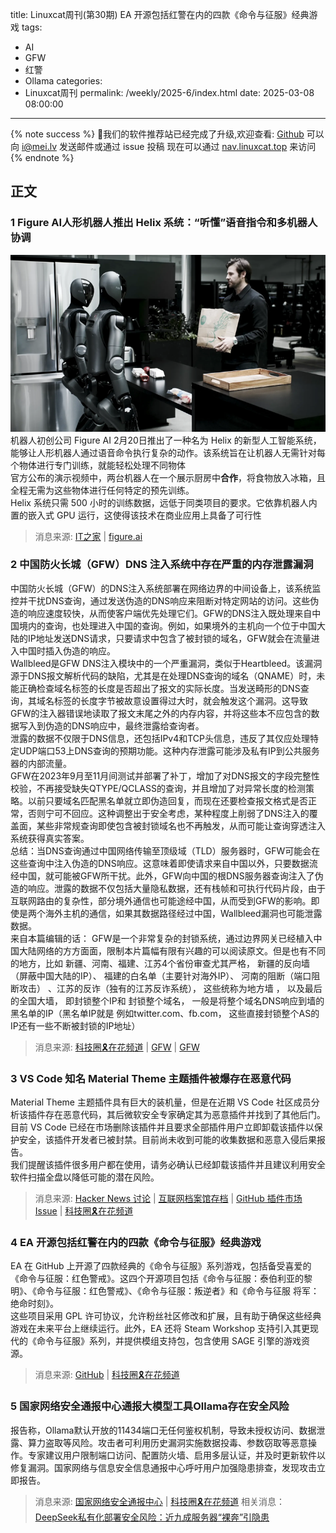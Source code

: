 title: Linuxcat周刊(第30期) EA 开源包括红警在内的四款《命令与征服》经典游戏
tags:
- AI
- GFW
- 红警
- Ollama
categories:
- Linuxcat周刊
permalink: /weekly/2025-6/index.html
date: 2025-03-08 08:00:00
---
{% note success %}
👏我们的软件推荐站已经完成了升级,欢迎查看: [Github](https://github.com/ssdomei232/nav-next)
可以向 [i@mei.lv](mailto:i@mei.lv) 发送邮件或通过 issue 投稿
现在可以通过 [nav.linuxcat.top](https://nav.linuxcat.top/) 来访问
{% endnote %}

## 正文

### 1 Figure AI人形机器人推出 Helix 系统：“听懂”语音指令和多机器人协调

![两台机器人在一个展示厨房中合作，将食物放入冰箱](/img/weekly/2025/06/AA1ztopo.png)
机器人初创公司 Figure AI 2月20日推出了一种名为 Helix 的新型人工智能系统，能够让人形机器人通过语音命令执行复杂的动作。该系统旨在让机器人无需针对每个物体进行专门训练，就能轻松处理不同物体  
官方公布的演示视频中，两台机器人在一个展示厨房中**合作**，将食物放入冰箱，且全程无需为这些物体进行任何特定的预先训练。  
Helix 系统只需 500 小时的训练数据，远低于同类项目的要求。它依靠机器人内置的嵌入式 GPU 运行，这使得该技术在商业应用上具备了可行性  
> 消息来源: [IT之家](https://www.msn.cn/zh-cn/news/other/figure-ai%E4%BA%BA%E5%BD%A2%E6%9C%BA%E5%99%A8%E4%BA%BA%E6%8E%A8%E5%87%BAhelix%E7%B3%BB%E7%BB%9F-%E5%90%AC%E6%87%82-%E8%AF%AD%E9%9F%B3%E6%8C%87%E4%BB%A4/ar-AA1ztCio?ocid=BingNewsSerp) | [figure.ai](https://www.figure.ai/news/helix)

### 2 中国防火长城（GFW）DNS 注入系统中存在严重的内存泄露漏洞

中国防火长城（GFW）的DNS注入系统部署在网络边界的中间设备上，该系统监控并干扰DNS查询，通过发送伪造的DNS响应来阻断对特定网站的访问。这些伪造的响应速度较快，从而使客户端优先处理它们。GFW的DNS注入既处理来自中国境内的查询，也处理进入中国的查询。例如，如果境外的主机向一个位于中国大陆的IP地址发送DNS请求，只要请求中包含了被封锁的域名，GFW就会在流量进入中国时插入伪造的响应。  
Wallbleed是GFW DNS注入模块中的一个严重漏洞，类似于Heartbleed。该漏洞源于DNS报文解析代码的缺陷，尤其是在处理DNS查询的域名（QNAME）时，未能正确检查域名标签的长度是否超出了报文的实际长度。当发送畸形的DNS查询，其域名标签的长度字节被故意设置得过大时，就会触发这个漏洞。这导致GFW的注入器错误地读取了报文末尾之外的内存内容，并将这些本不应包含的数据写入到伪造的DNS响应中，最终泄露给查询者。  
泄露的数据不仅限于DNS信息，还包括IPv4和TCP头信息，违反了其仅应处理特定UDP端口53上DNS查询的预期功能。这种内存泄露可能涉及私有IP到公共服务器的内部流量。  
GFW在2023年9月至11月间测试并部署了补丁，增加了对DNS报文的字段完整性校验，不再接受缺失QTYPE/QCLASS的查询，并且增加了对异常长度的检测策略。以前只要域名匹配黑名单就立即伪造回复，而现在还要检查报文格式是否正常，否则宁可不回应。这种调整出于安全考虑，某种程度上削弱了DNS注入的覆盖面，某些非常规查询即使包含被封锁域名也不再触发，从而可能让查询穿透注入系统获得真实答案。  
总结：当DNS查询通过中国网络传输至顶级域（TLD）服务器时，GFW可能会在这些查询中注入伪造的DNS响应。这意味着即使请求来自中国以外，只要数据流经中国，就可能被GFW所干扰。此外，GFW向中国的根DNS服务器查询注入了伪造的响应。泄露的数据不仅包括大量隐私数据，还有栈帧和可执行代码片段，由于互联网路由的复杂性，部分境外通信也可能途经中国，从而受到GFW的影响。即使是两个海外主机的通信，如果其数据路径经过中国，Wallbleed漏洞也可能泄露数据。  
来自本篇编辑的话： GFW是一个非常复杂的封锁系统，通过边界网关已经植入中国大陆网络的方方面面，限制本片篇幅有限有兴趣的可以阅读原文。但是也有不同的地方，比如 新疆、河南、福建、江苏4个省份审查尤其严格， 新疆的反向墙（屏蔽中国大陆的IP）、 福建的白名单（主要针对海外IP）、 河南的阻断（端口阻断攻击） 、江苏的反诈（独有的江苏反诈系统）， 这些统称为地方墙 ， 以及最后的全国大墙， 即封锁整个IP和 封锁整个域名， 一般是将整个域名DNS响应到墙的黑名单的IP（黑名单IP就是 例如twitter.com、fb.com， 这些直接封锁整个AS的IP还有一些不断被封锁的IP地址）  
> 消息来源: [科技圈🎗在花频道](https://t.me/zaihuanews/31131) | [GFW](https://gfw.report/publications/ndss25/zh) | [GFW](https://gfw.report/publications/ndss25/en/)

### 3 VS Code 知名 Material Theme 主题插件被爆存在恶意代码

Material Theme 主题插件具有巨大的装机量，但是在近期 VS Code 社区成员分析该插件存在恶意代码，其后微软安全专家确定其为恶意插件并找到了其他后门。  
目前 VS Code 已经在市场删除该插件并且要求全部插件用户立即卸载该插件以保护安全，该插件开发者已被封禁。目前尚未收到可能的收集数据和恶意入侵后果报告。  
我们提醒该插件很多用户都在使用，请务必确认已经卸载该插件并且建议利用安全软件扫描全盘以降低可能的潜在风险。  
> 消息来源: [Hacker News 讨论](https://news.ycombinator.com/item?id=43178831) | [互联网档案馆存档](https://web.archive.org/web/20250226020241/https://github.com/material-theme/vsc-material-theme/discussions/1313) | [GitHub 插件市场 Issue](https://github.com/microsoft/vsmarketplace/issues/1168) | [科技圈🎗在花频道](https://t.me/zaihuanews/31143)

### 4 EA 开源包括红警在内的四款《命令与征服》经典游戏  

EA 在 GitHub 上开源了四款经典的《命令与征服》系列游戏，包括备受喜爱的《命令与征服：红色警戒》。这四个开源项目包括《命令与征服：泰伯利亚的黎明》、《命令与征服：红色警戒》、《命令与征服：叛逆者》和《命令与征服 将军：绝命时刻》。  
这些项目采用 GPL 许可协议，允许粉丝社区修改和扩展，且有助于确保这些经典游戏在未来平台上继续运行。此外，EA 还将 Steam Workshop 支持引入其更现代的《命令与征服》系列，并提供模组支持包，包含使用 SAGE 引擎的游戏资源。  
> 消息来源: [GitHub](https://github.com/electronicarts/) | [科技圈🎗在花频道](https://t.me/zaihuanews/31176)

### 5 国家网络安全通报中心通报大模型工具Ollama存在安全风险

报告称，Ollama默认开放的11434端口无任何鉴权机制，导致未授权访问、数据泄露、算力盗取等风险。攻击者可利用历史漏洞实施数据投毒、参数窃取等恶意操作。专家建议用户限制端口访问、配置防火墙、启用多层认证，并及时更新软件以修复漏洞。国家网络与信息安全信息通报中心呼吁用户加强隐患排查，发现攻击立即报告。
> 消息来源: [国家网络安全通报中心](https://mp.weixin.qq.com/s/n7PyLykK7MlO3re2oOyY5w) | [科技圈🎗在花频道](https://t.me/zaihuanews/31243)
> 相关消息：[DeepSeek私有化部署安全风险：近九成服务器“裸奔”引隐患](https://t.me/zaihuanews/30870)
